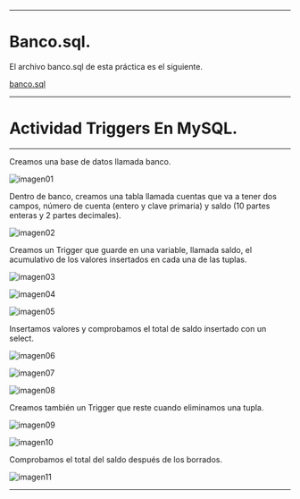 ___

# **Banco.sql.**

El archivo banco.sql de esta práctica es el siguiente.

[banco.sql](https://github.com/NoeClariNista/ade1718/blob/master/trim2/u4/a1/banco.sql)

---

# **Actividad Triggers En MySQL.**

---

Creamos una base de datos llamada banco.

![imagen01](./images/01.png)

Dentro de banco, creamos una tabla llamada cuentas que va a tener dos campos, número de cuenta (entero y clave primaria) y saldo (10 partes enteras y 2 partes decimales).

![imagen02](./images/02.png)

Creamos un Trigger que guarde en una variable, llamada saldo, el acumulativo de los valores insertados en cada una de las tuplas.

![imagen03](./images/03.png)

![imagen04](./images/04.png)

![imagen05](./images/05.png)

Insertamos valores y comprobamos el total de saldo insertado con un select.

![imagen06](./images/06.png)

![imagen07](./images/07.png)

![imagen08](./images/08.png)

Creamos también un Trigger que reste cuando eliminamos una tupla.

![imagen09](./images/09.png)

![imagen10](./images/10.png)

Comprobamos el total del saldo después de los borrados.

![imagen11](./images/11.png)

---
